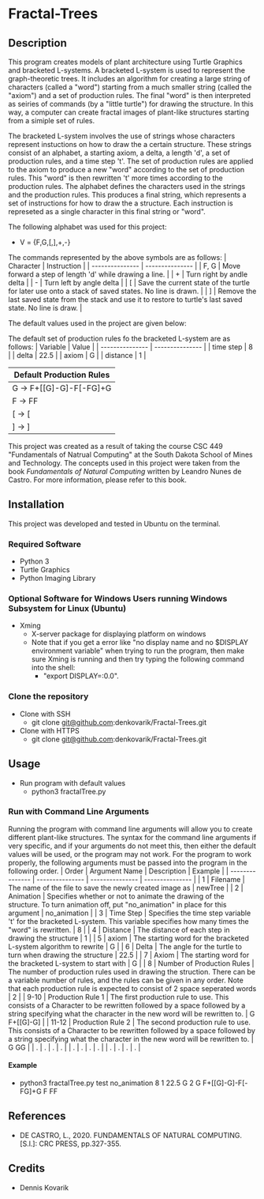 # Fractal-Trees

## Description
This program creates models of plant architecture using Turtle Graphics and bracketed L-systems. A bracketed L-system is used to represent the graph-theoretic trees. It includes an algorithm for creating a large string of characters (called a "word") starting from a much smaller string (called the "axiom") and a set of production rules. The final "word" is then interpreted as seiries of commands (by a "little turtle") for drawing the structure. In this way, a computer can create fractal images of plant-like structures starting from a simiple set of rules.

The bracketed L-system involves the use of strings whose characters represent instuctions on how to draw the a certain structure. These strings consist of an alphabet, a starting axiom, a delta, a length 'd', a set of production rules, and a time step 't'. The set of production rules are applied to the axiom to produce a new "word" according to the set of production rules. This "word" is then rewritten 't' more times according to the production rules. The alphabet defines the characters used in the strings and the production rules. This produces a final string, which represents a set of instructions for how to draw the a structure. Each instruction is represeted as a single character in this final string or "word". 

The following alphabet was used for this project:
* V = {F,G,\[,\],+,-}

The commands represented by the above symbols are as follows:
| Character | Instruction |
| --------------- | --------------- | 
| F, G | Move forward a step of length 'd' while drawing a line. |
| \+ | Turn right by andle delta |
| \- | Turn left by angle delta |
| \[ | Save the current state of the turtle for later use onto a stack of saved states. No line is drawn. |
| \] | Remove the last saved state from the stack and use it to restore to turtle's last saved state. No line is draw. |

The default values used in the project are given below:

The default set of production rules fo the bracketed L-system are as follows:
| Variable | Value |
| --------------- | --------------- |
| time step | 8 |
| delta | 22.5 |
| axiom | G |
| distance | 1 |

| Default Production Rules |
| --------------- |
| G -> F\+\[\[G\]\-G\]\-F\[\-FG\]\+G |
| F -> FF |
| \[ -> \[ |
| \] -> \] |

This project was created as a result of taking the course CSC 449 "Fundamentals of Natrual Computing" at the South Dakota School of Mines and Technology. The concepts used in this project were taken from the book _Fundamentals of Natural Computing_ written by Leandro Nunes de Castro. For more information, please refer to this book.


## Installation
This project was developed and tested in Ubuntu on the terminal.

### Required Software
* Python 3
* Turtle Graphics
* Python Imaging Library
   

### Optional Software for Windows Users running Windows Subsystem for Linux (Ubuntu)
* Xming
   * X-server package for displaying platform on windows
   * Note that if you get a error like "no display name and no $DISPLAY environment variable" when trying to run the program, then make sure Xming is running and then try typing the following command into the shell: 
      * "export DISPLAY=:0.0".
   
   
### Clone the repository
* Clone with SSH
  * git clone git@github.com:denkovarik/Fractal-Trees.git
* Clone with HTTPS
  * git clone git@github.com:denkovarik/Fractal-Trees.git
  
## Usage
* Run program with default values
   * python3 fractalTree.py
   
### Run with Command Line Arguments
Running the program with command line arguments will allow you to create different plant-like structures. The syntax for the command line arguments if very specific, and if your arguments do not meet this, then either the default values will be used, or the program may not work. For the program to work properly, the following arguments must be passed into the program in the following order.
| Order | Argument Name | Description | Example |
| --------------- | --------------- | --------------- | --------------- |
| 1 | Filename | The name of the file to save the newly created image as | newTree |
| 2 | Animation | Specifies whether or not to animate the drawing of the structure. To turn animation off, put "no_animation" in place for this argument | no_animation |
| 3 | Time Step | Specifies the time step variable 't' for the bracketed L-system. This variable specifies how many times the "word" is rewritten. | 8 |
| 4 | Distance | The distance of each step in drawing the structure | 1 |
| 5 | axiom | The starting word for the bracketed L-system algorithm to rewrite | G |
| 6 | Delta | The angle for the turtle to turn when drawing the structure | 22.5 |
| 7 | Axiom | The starting word for the bracketed L-system to start with | G |
| 8 | Number of Production Rules | The number of production rules used in drawing the struction. There can be a variable number of rules, and the rules can be given in any order. Note that each production rule is expected to consist of 2 space seperated words | 2 |
| 9-10 | Production Rule 1 | The first production rule to use. This consists of a Character to be rewritten followed by a space followed by a string specifying what the character in the new word will be rewritten to. | G F\+\[\[G\]\-G\] |
| 11-12 | Production Rule 2 | The second production rule to use. This consists of a Character to be rewritten followed by a space followed by a string specifying what the character in the new word will be rewritten to. | G GG |
| . | . | . | . |
| . | . | . | . |
| . | . | . | . |

#### Example
* python3 fractalTree.py test no_animation 8 1 22.5 G 2 G F+[[G]-G]-F[-FG]+G F FF


## References
* DE CASTRO, L., 2020. FUNDAMENTALS OF NATURAL COMPUTING. [S.l.]: CRC PRESS, pp.327-355.

## Credits
* Dennis Kovarik

